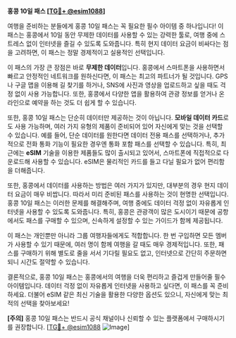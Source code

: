 **홍콩 10일 패스 [[TG💪+ @esim1088](https://t.me/s/esim1088)]**

여행을 준비하는 분들에게 홍콩 10일 패스는 꼭 필요한 필수 아이템 중 하나입니다! 이 패스는 홍콩에서 10일 동안 무제한 데이터를 사용할 수 있는 강력한 툴로, 여행 중에 스트레스 없이 인터넷을 즐길 수 있도록 도와줍니다. 특히 현지 데이터 요금이 비싸다는 점을 고려하면, 이 패스는 정말 경제적이고 실용적인 선택입니다.

이 패스의 가장 큰 장점은 바로 **무제한 데이터**입니다. 홍콩에서 스마트폰을 사용하면서 빠르고 안정적인 네트워크를 원하신다면, 이 패스는 최고의 파트너가 될 것입니다. GPS나 구글 맵을 이용해 길 찾기를 하거나, SNS에 사진과 영상을 업로드하고 싶을 때도 걱정 없이 사용 가능합니다. 또한, 홍콩에서 다양한 앱을 활용하여 관광 정보를 얻거나 온라인으로 예약을 하는 것도 더 쉽게 할 수 있습니다.

또한, 홍콩 10일 패스는 단순히 데이터만 제공하는 것이 아닙니다. **모바일 데이터 카드**로도 사용 가능하며, 여러 가지 유형의 제품이 준비되어 있어 자신에게 맞는 것을 선택할 수 있습니다. 예를 들어, 단순 데이터를 원한다면 데이터 전용 패스를 선택하거나, 추가적으로 전화 통화 기능이 필요한 경우엔 통화 포함 패스를 선택할 수 있습니다. 특히, 최근에는 **eSIM** 기술을 이용한 제품들도 많이 출시되고 있어서, 스마트폰에 직접적으로 다운로드해 사용할 수 있습니다. eSIM은 물리적인 카드를 들고 다닐 필요가 없어 편리함을 더해줍니다.

또한, 홍콩에서 데이터를 사용하는 방법은 여러 가지가 있지만, 대부분의 경우 현지 데이터 요금이 매우 비쌉니다. 따라서 미리 준비된 패스를 사용하는 것이 현명한 선택입니다. 홍콩 10일 패스는 이러한 문제를 해결해주며, 여행 중에도 데이터 걱정 없이 자유롭게 인터넷을 사용할 수 있도록 도와줍니다. 특히, 홍콩은 관광객이 많은 도시이기 때문에 공항에서도 패스를 구매할 수 있으며, 신속하게 설정할 수 있는 가이드가 함께 제공됩니다.

이 패스는 개인뿐만 아니라 그룹 여행자들에게도 적합합니다. 한 번 구입하면 모든 멤버가 사용할 수 있기 때문에, 여러 명이 함께 여행을 갈 때도 매우 경제적입니다. 또한, 패스를 구매하기 위해 별도로 줄을 서서 기다릴 필요도 없고, 인터넷으로 간단히 주문하면 되니 시간도 절약할 수 있습니다.

결론적으로, 홍콩 10일 패스는 홍콩에서의 여행을 더욱 편리하고 즐겁게 만들어줄 필수 아이템입니다. 데이터 걱정 없이 자유롭게 인터넷을 사용하고 싶다면, 이 패스를 꼭 준비하세요. 더불어 eSIM 같은 최신 기술을 활용한 다양한 옵션도 있으니, 자신에게 맞는 최적의 선택을 찾아보세요!

**[주의]** 홍콩 10일 패스는 반드시 공식 채널이나 신뢰할 수 있는 플랫폼에서 구매하시기를 권장합니다. [[TG💪+ @esim1088](https://t.me/s/esim1088) ![Image](https://i.postimg.cc/Y0z9fWf4/image.png)]